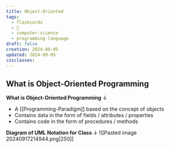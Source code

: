 ```yaml
---
title: Object-Oriented
tags:
  - flashcards
  - 🌱
  - computer-science
  - programming-language
draft: false
creation: 2024-09-05
updated: 2024-09-05
cssclasses: 
---
```

## What is Object-Oriented Programming

**What is Object-Oriented Programming**
↓
- A [[Programming-Paradigm]] based on the concept of objects
- Contains data in the form of fields / attributes / properties
- Contains code in the form of procedures / methods
<!--SR:!2024-12-13,4,278-->

**Diagram of UML Notation for Class**
↓
![[Pasted image 20240917214944.png|250]]
<!--SR:!2025-08-22,257,330-->
